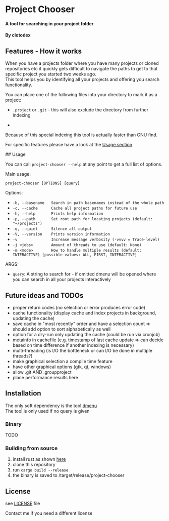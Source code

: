 # Project Chooser

#### A tool for searching in your project folder

#### By **clotodex**

## Features - How it works

When you have a projects folder where you have many projects or cloned repositories etc it quickly gets difficult to navigate the paths to get to that specific project you started two weeks ago.  
This tool helps you by identifying all your projects and offering you search functionality.

You can place one of the following files into your directory to mark it as a project:
- ```.project``` or ```.git``` - this will also exclude the directory from further indexing
- ```.groupproject - this will tell the tool to also look fro other projects inside this directory

Because of this special indexing this tool is actually faster than GNU find.

For specific features please have a look at the [Usage section](#usage)

<div id="usage" />
## Usage

You can call ```project-chooser --help``` at any point to get a full list of options.

Main usage:

    project-chooser [OPTIONS] [query]

Options:

- ```-b, --basename   Search in path basenames instead of the whole path```
- ```-c, --cache      Cache all project paths for future use```
- ```-h, --help       Prints help information```
- ```-p, --path       Set root path for locating projects (default: "~/projects")```
- ```-q, --quiet      Silence all output```
- ```-V, --version    Prints version information```
- ```-v               Increase message verbosity (-vvvv = Trace-level)```
- ```-j <jobs>        Amount of threads to use (default: None)```
- ```-m <mode>        How to handle multiple results (default: INTERACTIVE) [possible values: ALL, FIRST, INTERACTIVE]```

ARGS:

- ```query```: A string to search for - if omitted dmenu will be opened where you can search in all your projects interactively 

## Future ideas and TODOs

- proper return codes (no selection or error produces error code)
- cache functionality (display cache and index projects in background, updating the cache)
- save cache in "most recently" order and have a selection count => should add option to sort alphabetically as well
- option for a dry-run only updating the cache (could be run via cronjob)
- metainfo in cachefile (e.g. timestamp of last cache update => can decide based on time difference if another indexing is necessary)
- multi-threading (is I/O the bottleneck or can I/O be done in multiple threads?)
- make graphical selection a compile time feature
- have other graphical options (gtk, qt, windows)
- allow .git AND .groupproject
- place performance results here

## Installation

The only soft dependency is the tool [dmenu](https://tools.suckless.org/dmenu/)  
The tool is only used if no query is given

### Binary

TODO

### Building from source

1. install rust as shown [here](https://www.rust-lang.org/install.html)
2. clone this repository
3. run ```cargo build --release```
4. the binary is saved to <clone-dir>/target/release/project-chooser

## License

see [LICENSE](/LICENSE) file

Contact me if you need a different license
